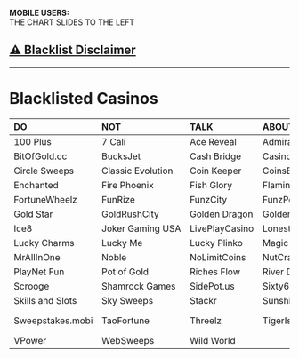 **MOBILE USERS:**  
THE CHART SLIDES TO THE LEFT  
## [⚠️ Blacklist Disclaimer](https://www.reddit.com/r/CasinoFreebies/wiki/blacklisted_casinos/disclaimer)  

---

# Blacklisted Casinos 

|**DO**|**NOT**|**TALK**|**ABOUT**|**THESE**|**CASINOS**|
|:-|:-|:-|:-|:-|:-|
|100&nbsp;Plus|7&nbsp;Cali|Ace&nbsp;Reveal|Admiral|Betcoin&#46;social|BitBetWin|
|BitOfGold&#46;cc|BucksJet|Cash&nbsp;Bridge|Casino&nbsp;Royale|Chicago&nbsp;Sweeps|Chip'N&nbsp;Win|
|Circle&nbsp;Sweeps|Classic&nbsp;Evolution|Coin&nbsp;Keeper|CoinsBucks|CosmoSlots|Dollar&nbsp;Mills|
|Enchanted|Fire&nbsp;Phoenix|Fish&nbsp;Glory|Flamingo7|Fortune&nbsp;Slots|Fortune&nbsp;Wave|
|FortuneWheelz|FunRize|FunzCity|FunzPoints|Galaxy&nbsp;World|Gamesroom777|
|Gold&nbsp;Star|GoldRushCity|Golden&nbsp;Dragon|Golden&nbsp;Reel|Golden&nbsp;Treasure|
|Ice8|Joker&nbsp;Gaming&nbsp;USA|LivePlayCasino|Lonestar&#46;pro|Lucky&nbsp;6|Lucky&nbsp;777|
|Lucky&nbsp;Charms|Lucky&nbsp;Me|Lucky&nbsp;Plinko|Magic&nbsp;City|Mega&nbsp;Win|Moozi|
|MrAllInOne|Noble|NoLimitCoins|NutCracker|one-slots&#46;top|Paradise|PayDay&nbsp;Sweeps|
|PlayNet&nbsp;Fun|Pot&nbsp;of&nbsp;Gold|Riches&nbsp;Flow|River&nbsp;Dragon|Riversweeps|Roll&nbsp;Royale|
|Scrooge|Shamrock&nbsp;Games|SidePot&#46;us|Sixty6|Skill&nbsp;Quest|SkillMachine&#46;net|SkillMine&#46;net|
|Skills&nbsp;and&nbsp;Slots|Sky&nbsp;Sweeps|Stackr|SunshineSweeps|SweepSlots|SweepShark|
|Sweepstakes&#46;mobi|TaoFortune|Threelz|TigerIsHome|ToraTora|Ultrapower-Games|Vegas&nbsp;X|
|VPower|WebSweeps|Wild&nbsp;World|